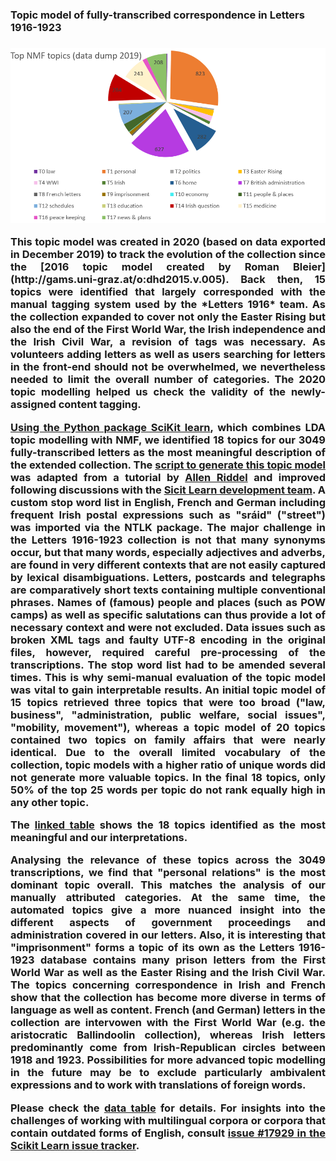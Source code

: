 
<h3>Topic model of fully-transcribed correspondence in Letters 1916-1923<h3>

<img src="Top NMF topics_full data dump 2019.png" alt="topics in 2019 data dump" target="_blank">

<p align="justify">This topic model was created in 2020 (based on data exported in December 2019) to track the evolution of the collection since the [2016 topic model created by Roman Bleier](http://gams.uni-graz.at/o:dhd2015.v.005). Back then, 15 topics were identified that largely corresponded with the manual tagging system used by the *Letters 1916* team. As the collection expanded to cover not only the Easter Rising but also the end of the First World War, the Irish independence and the Irish Civil War, a revision of tags was necessary. As volunteers adding letters as well as users searching for letters in the front-end should not be overwhelmed, we nevertheless needed to limit the overall number of categories. The 2020 topic modelling helped us check the validity of the newly-assigned content tagging.</p>

<p align="justify"><a href="https://dhlab.hypotheses.org/1693">Using the Python package SciKit learn</a>, which combines LDA topic modelling with NMF, we identified 18 topics for our 3049 fully-transcribed letters as the most meaningful description of the extended collection. The <a href="https://github.com/MonikaBarget/FeministDH/blob/master/Topic%20Modelling_Python_adapted-script.py">script to generate this topic model</a> was adapted from a tutorial by <a href="https://github.com/ariddell">Allen Riddel</a> and improved following discussions with the <a href="https://github.com/scikit-learn/scikit-learn">Sicit Learn development team</a>. A custom stop word list in English, French and German including frequent Irish postal expressions such as "sráid" ("street") was imported via the NTLK package. The major challenge in the Letters 1916-1923 collection is not that many synonyms occur, but that many words, especially adjectives and adverbs, are found in very different contexts that are not easily captured by lexical disambiguations. Letters, postcards and telegraphs are comparatively short texts containing multiple conventional phrases. Names of (famous) people and places (such as POW camps) as well as specific salutations can thus provide a lot of necessary context and were not excluded. Data issues such as broken XML tags and faulty UTF-8 encoding in the original files, however, required careful pre-processing of the transcriptions. The stop word list had to be amended several times. This is why semi-manual evaluation of the topic model was vital to gain interpretable results. An initial topic model of 15 topics retrieved three topics that were too broad ("law, business", "administration, public welfare, social issues", "mobility, movement"), whereas a topic model of 20 topics contained two topics on family affairs that were nearly identical. Due to the overall limited vocabulary of the collection, topic models with a higher ratio of unique words did not generate more valuable topics. In the final 18 topics, only 50% of the top 25 words per topic do not rank equally high in any other topic.</p>

<p align="justify">The <a href="https://github.com/MonikaBarget/FeministDH/blob/master/TopicModel_fulldata_18topics.csv">linked table</a> shows the <strong>18 topics identified as the most meaningful</strong> and our interpretations.</p>

<p align="justify">Analysing the relevance of these topics across the 3049 transcriptions, we find that "personal relations" is the most dominant topic overall. This matches the analysis of our manually attributed categories. At the same time, the automated topics give a more nuanced insight into the different aspects of government proceedings and administration covered in our letters. Also, it is interesting that "imprisonment" forms a topic of its own as the Letters 1916-1923 database contains many prison letters from the First World War as well as the Easter Rising and the Irish Civil War. The topics concerning correspondence in Irish and French show that the collection has become more diverse in terms of language as well as content. French (and German) letters in the collection are intervowen with the First World War (e.g. the aristocratic Ballindoolin collection), whereas Irish letters predominantly come from Irish-Republican circles between 1918 and 1923. Possibilities for more advanced topic modelling in the future may be to exclude particularly ambivalent expressions and to work with translations of foreign words.</p> 

  <p align="justify">Please check the <a href="https://github.com/MonikaBarget/FeministDH/blob/master/Top%20NFM%20topics_full%20data_18%20TOPICS.csv">data table</a> for details. For insights into the challenges of working with multilingual corpora or corpora that contain outdated forms of English, consult <a href="https://github.com/scikit-learn/scikit-learn/issues/17292">issue #17929 in the Scikit Learn issue tracker</a>.</p> 

